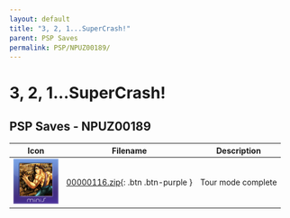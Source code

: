 ```yaml
---
layout: default
title: "3, 2, 1...SuperCrash!"
parent: PSP Saves
permalink: PSP/NPUZ00189/
---
```

# 3, 2, 1...SuperCrash!

## PSP Saves - NPUZ00189

| Icon | Filename | Description |
|------|----------|-------------|
| ![3, 2, 1...SuperCrash!](ICON0.PNG) | [00000116.zip](00000116.zip){: .btn .btn-purple } | Tour mode complete |
